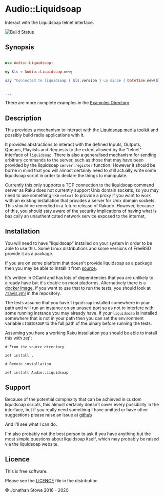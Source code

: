 # Audio::Liquidsoap

Interact with the Liquidsoap telnet interface.

![Build Status](https://github.com/jonathanstowe/Audio-Liquidsoap/workflows/CI/badge.svg)

## Synopsis

```raku

use Audio::Liquidsoap;

my $ls = Audio::Liquidsoap.new;

say "Connected to liquidsoap { $ls.version } up since { DateTime.new($ls.uptime) }";


...

```

There are more complete examples in the [Examples Directory](./examples)

## Description

This provides a mechanism to interact with the [Liquidsoap media
toolkit](https://liquidsoap.info/) and possibly build radio applications
with it.

It provides abstractions to interact with the defined Inputs, Outputs,
Queues, Playlists and Requests to the extent allowed by the "telnet"
interface of `liquidsoap`.  There is also a generalised mechanism
for sending arbitrary commands to the server, such as those that may
have been provided by the liquidsoap `server.register` function.
However it should be borne in mind that you will almost certainly need
to still actually write some liquidsoap script in order to declare
the things to manipulate. 

Currently this only supports a TCP connection to the liquidsoap command
server as Raku does not currently support Unix domain sockets, so you
may need to use something like `netcat` to provide a proxy if you
want to work with an existing installation that provides a server for
Unix domain sockets. This should be remedied in a future release of Rakudo.
However, because of this, you should stay aware of the security implications
of having what is basically an unauthenticated network service exposed to the internet,

## Installation

You will need to have "liquidsoap"  installed on your system in order to
be able to use this. Some Linux distributions and some versions of FreeBSD
provide it as a package.

If you are on some platform that doesn't provide liquidsoap as a package
then you may be able to install it from [source](http://liquidsoap.info/download.html).

It's written in OCaml and has lots of dependencies that you are unlikely
to already have but it's doable on most platforms.  Alternatively there is
a [docker image](https://hub.docker.com/r/savonet/liquidsoap-full).  If you
want to use that to run the tests, you should look at [.travis.yml](.travis.yml)
in the repository.

The tests assume that you have `liquidsoap` installed somewhere in your
path and will run an instance on an unused port so as not to interfere
with some running instance you may already have.  If your `liquidsoap`
is installed somewhere that is not in your path then you can set the
environment variable `LIQUIDSOAP` to the full path of the binary
before running the tests.


Assuming you have a working Raku installation you should be able to
install this with *zef* :

    # From the source directory
   
    zef install .

    # Remote installation

    zef install Audio::Liquidsoap

## Support

Because of the potential complexity that can be achieved in 
custom liquidsoap scripts, this almost certainly doesn't cover
every possibility in the interface, but if you really need
something I have omitted or have other suggestions please raise
an issue at [github](https://github.com/jonathanstowe/Audio-Liquidsoap/issues)

And I'll see what I can do.

I'm also probably not the best person to ask if you have anything
but the most simple questions about liquidsoap itself, which may
probably be raised via the liquidsoap website.

## Licence

This is free software.

Please see the [LICENCE](LICENCE) file in the distribution

© Jonathan Stowe 2016 - 2020

